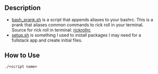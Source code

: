 ## Description
- [bash_prank.sh](https://github.com/LanceSanity/awesome_bash/blob/master/bash_prank.sh) is a script that appends aliases to
your bashrc. This is a prank that aliases common commands to rick roll in your terminal. Source for rick roll in terminal: [rickrollrc](https://github.com/keroserene/rickrollrc)
- [setup.sh](https://github.com/LanceSanity/awesome_bash/blob/master/setup.sh) is something I used to install packages I may need for a fullstack app and create initial files.

## How to Use
`./<script name>`
